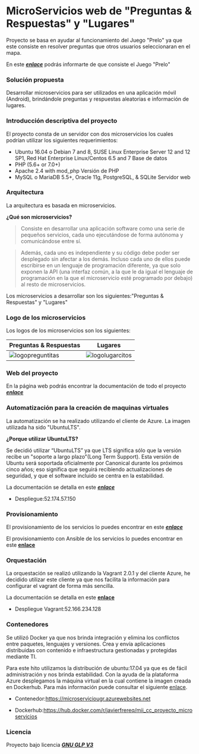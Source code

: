# MicroServicios web de "Preguntas & Respuestas" y "Lugares"

Proyecto se basa en ayudar al funcionamiento del Juego "Prelo" ya que este consiste en resolver preguntas que otros usuarios seleccionaran en el mapa.

En este ***[enlace](https://tonyesp.github.io/MII_CC_Proyecto/)*** podrás informarte de que consiste el Juego "Prelo"

### **Solución propuesta**

Desarrollar microservicios para ser utilizados en una aplicación móvil (Android), brindándole preguntas y respuestas aleatorias e información de lugares.

### **Introducción descriptiva del proyecto**

El proyecto consta de un servidor con dos microservicios los cuales podrían utilizar los siguientes requerimientos:

- Ubuntu 16.04 o Debian 7 and 8, SUSE Linux Enterprise Server 12 and 12 SP1, Red Hat Enterprise Linux/Centos 6.5 and 7 Base de datos
- PHP (5.6+ or 7.0+)
- Apache 2.4 with mod\_php Versión de PHP
- MySQL o MariaDB 5.5+, Oracle 11g, PostgreSQL, &amp; SQLite Servidor web


### Arquitectura

La arquitectura es basada en microservicios.

**¿Qué son microservicios?**

>Consiste en desarrollar una aplicación software como una serie de pequeños servicios, cada uno ejecutándose de forma autónoma y comunicándose entre sí.

>Además, cada uno es independiente y su código debe poder ser desplegado sin afectar a los demás. Incluso cada uno de ellos puede escribirse en un lenguaje de programación diferente, ya que solo exponen la API (una interfaz común, a la que le da igual el lenguaje de programación en la que el microservicio esté programado por debajo) al resto de microservicios.

Los microservicios a desarrollar son los siguientes:"Preguntas & Respuestas" y "Lugares"

### Logo de los microservicios

Los logos de los microservicios son los siguientes:

| **Preguntas & Respuestas**    | **Lugares** |
|---------------------------------| ------------|
![logopreguntitas](https://user-images.githubusercontent.com/32844919/33189492-6b04b62c-d0a3-11e7-8399-a19806d14fd2.jpeg)|![logolugarcitos](https://user-images.githubusercontent.com/32844919/33189484-5c918494-d0a3-11e7-9dfc-c656f44b20bc.jpeg)

### Web del proyecto

En la página web podrás encontrar la documentación de todo el proyecto ***[enlace](https://javierfrereq.github.io/MII_CC_Proyecto_MicroServicios/)***

### Automatización para la creación de maquinas virtuales

La automatización se ha realizado utilizando el cliente de Azure. La imagen utilizada ha sido "UbuntuLTS".

**¿Porque utilizar UbuntuLTS?**

Se decidió utilizar “UbuntuLTS” ya que LTS significa sólo que la versión recibe un "soporte a largo plazo"(Long Term Support).
Esta versión de Ubuntu será soportada oficialmente por Canonical durante los próximos cinco años; eso significa que seguirá recibiendo actualizaciones de seguridad, y que el software incluido se centra en la estabilidad.

La documentación se detalla en este ***[enlace](https://github.com/javierfrereq/MII_CC_Proyecto_MicroServicios/blob/master/automatizacion/README.md)***

* Despliegue:52.174.57.150

### Provisionamiento

El provisionamiento de los servicios lo puedes encontrar en este ***[enlace](https://github.com/javierfrereq/MII_CC_Proyecto_MicroServicios/blob/master/provision/chef-solo/README.md)***

El provisionamiento con Ansible de los servicios lo puedes encontrar en este **[enlace](https://github.com/javierfrereq/MII_CC_Proyecto_MicroServicios/blob/master/provision/ansible/README.md)**

### Orquestación 

La orquestación se realizó utilizando la Vagrant 2.0.1 y del cliente Azure, he decidido utilizar este cliente ya que nos facilita la información para configurar el vagrant de forma más sencilla.

La documentación se detalla en este **[enlace](https://github.com/javierfrereq/MII_CC_Proyecto_MicroServicios/blob/master/orquestacion/README.md)**

* Despliegue Vagrant:52.166.234.128

### Contenedores

Se utilizó Docker ya que nos brinda integración y elimina los conflictos entre paquetes, lenguajes y versiones. Crea y envía aplicaciones distribuidas con contenido e infraestructura gestionadas y protegidas mediante TI. 

Para este hito utilizamos la distribución de ubuntu:17.04 ya que es de fácil administración y nos brinda estabilidad. 
Con la ayuda de la plataforma Azure desplegamos la máquina virtual en la cual contiene la imagen creada en Dockerhub. Para más información puede consultar el siguiente [enlace](https://github.com/javierfrereq/MII_CC_Proyecto_MicroServicios/tree/master/contenedores).

* Contenedor:https://microserviciougr.azurewebsites.net

* Dockerhub:https://hub.docker.com/r/javierfrereq/mii_cc_proyecto_microservicios

### Licencia

Proyecto bajo licencia ***[GNU GLP V3](https://github.com/javierfrereq/MII_CC_Proyecto_MicroServicios/blob/master/LICENSE)***

